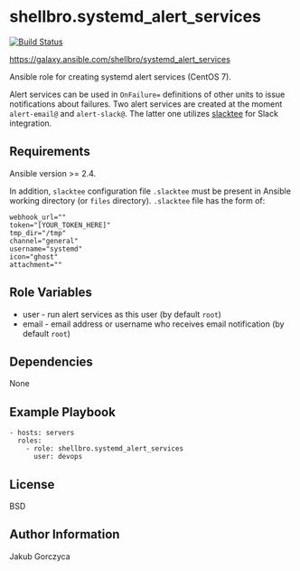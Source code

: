 shellbro.systemd_alert_services
===============================

[![Build Status](https://travis-ci.org/shellbro/ansible-role-systemd-alert-services.svg?branch=master)](https://travis-ci.org/shellbro/ansible-role-systemd-alert-services)

https://galaxy.ansible.com/shellbro/systemd_alert_services

Ansible role for creating systemd alert services (CentOS 7).

Alert services can be used in `OnFailure=` definitions of other units to issue
notifications about failures. Two alert services are created at the moment
`alert-email@` and `alert-slack@`. The latter one utilizes
[slacktee](https://github.com/coursehero/slacktee) for Slack integration.


Requirements
------------

Ansible version >= 2.4.

In addition, `slacktee` configuration file `.slacktee` must be present in
Ansible working directory (or `files` directory). `.slacktee` file has the form
of:

```
webhook_url=""
token="[YOUR_TOKEN_HERE]"
tmp_dir="/tmp"
channel="general"
username="systemd"
icon="ghost"
attachment=""
```

Role Variables
--------------

* user - run alert services as this user (by default `root`)
* email - email address or username who receives email notification (by default
`root`)

Dependencies
------------

None

Example Playbook
----------------

    - hosts: servers
      roles:
        - role: shellbro.systemd_alert_services
          user: devops

License
-------

BSD

Author Information
------------------

Jakub Gorczyca
